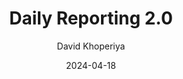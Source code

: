 ---
author: David Khoperiya
title: Daily Reporting 2.0
icon: image
date: 2024-04-18
editLink: false
pageview: false

copyright: false
footer: Ozon.FinTech © 2024-2024 All rights reserved.
---